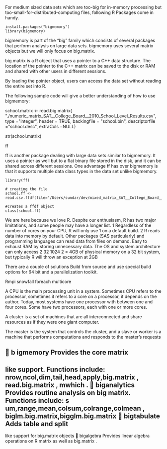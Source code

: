 For medium sized data sets which are too-big for in-memory processing but too-small-for-distributed-computing files, following R Packages come in handy.


```{r}
install.packages("bigmemory")
library(bigmemory)
```

bigmemory is part of the “big” family which consists of several packages that perform analysis on large data sets. bigmemory uses several matrix objects but we will only focus on big.matrix.

big.matrix is a R object that uses a pointer to a C++ data structure. The location of the pointer to the C++ matrix can be saved to the disk or RAM and shared with other users in different sessions.

By loading the pointer object, users can access the data set without reading the entire set into R.

The following sample code will give a better understanding of how to use bigmemory:

school.matrix <- read.big.matrix(
    "./numeric_matrix_SAT__College_Board__2010_School_Level_Results.csv", 
    type ="integer", header = TRUE, backingfile = "school.bin", 
    descriptorfile ="school.desc", extraCols =NULL) 
    
str(school.matrix)

ff

ff is another package dealing with large data sets similar to bigmemory. It uses a pointer as well but to a flat binary file stored in the disk, and it can be shared across different sessions.
One advantage ff has over bigmemory is that it supports multiple data class types in the data set unlike bigmemory.

```{r}
library(ff)
                                 
# creating the file
school.ff <- read.csv.ffdf(file="/Users/sundar/dev/mixed_matrix_SAT__College_Board__2010_School_Level_Results.csv")

#creates a ffdf object 
class(school.ff)
```



We are here because we love R. Despite our enthusiasm, R has two
major limitations, and some people may have a longer list.
1
Regardless of the number of cores on your CPU, R will only
use 1 on a default build.
2
R reads data into memory by default.  Other packages (SAS
particularly) and programming languages can read data from
files on demand.
Easy to exhaust RAM by storing unnecessary data.
The OS and system architecture can only access
2
32
1024
2
= 4GB
of physical memory on a 32 bit system, but typically R will
throw an exception at 2GB


There are a couple of solutions
Build from source and use special build options for 64 bit and
a parallelization toolkit.

Rmpi
snowfall
foreach
multicore


A CPU is the main processing unit in a system.  Sometimes CPU
refers to the processor, sometimes it refers to a
core
on a
processor, it depends on the author.  Today, most systems have one
processor with between one and four cores.  Some have two
processors, each with one or more cores.

A
cluster
is a set of machines that are all interconnected and share
resources as if they were one giant computer.

The
master
is the system that controls the cluster, and a
slave
or
worker
is a machine that performs computations and responds to
the master’s requests


b
igmemory
Provides the 
core matrix
-
like 
support. 
Functions include: 
nrow,ncol,dim,tail,head,apply,big.matrix
,
read.big.matrix
,
mwhich
.

biganalytics
Provides routine analysis on big matrix. 
Functions include: 
s
um,range,mean,colsum,colrange,colmean
,
biglm.big.matrix,bigglm.big.matrix

bigtabulate
Adds table and split
-
like support for 
big.matrix
objects

bigalgebra
Provides linear algebra operations on R 
matrix
as well as 
big.matrix
.